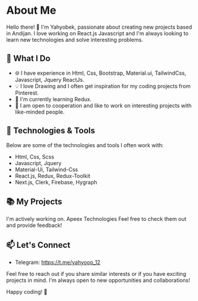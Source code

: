 
# About Me
Hello there! 👋 I'm Yahyobek, passionate about creating new projects based in Andijan. I love working on React.js Javascript and I'm always looking to learn new technologies and solve interesting problems.

## 🚀 What I Do

- 🌐 I have experience in Html, Css, Bootstrap, Material.ui, TailwindCss, Javascript, Jquery ReactJs.
- 💡 I love Drawing and I often get inspiration for my coding projects from Pinterest.
- 🌱 I'm currently learning Redux.
- 👯 I am open to cooperation and like to work on interesting projects with like-minded people.

## 🔧 Technologies & Tools

Below are some of the technologies and tools I often work with:

- Html, Css, Scss
- Javascript, Jquery
- Material-Ui, Tailwind-Css
- React.js, Redux, Redux-Toolkit
- Next.js, Clerk, Firebase, Hygraph
  
## 📚 My Projects

I'm actively working on. Apeex Technologies Feel free to check them out and provide feedback!

## 📫 Let's Connect

- Telegram: https://t.me/yahyooo_12

Feel free to reach out if you share similar interests or if you have exciting projects in mind. I'm always open to new opportunities and collaborations!

Happy coding! 🚀
